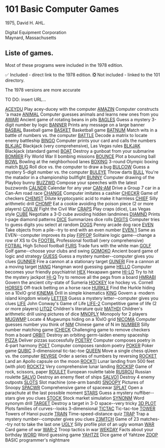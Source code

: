# 101 Basic Computer Games

1975, David H. AHL.

Digital Equipment Corporation\
Maynard, Massachusetts


## Liste of games.

Most of these programs were included in the 1978 edition.

✅ Included     - direct link to the 1978 edition.
❎ Not included - linked to the 101 directory.

The 1978 versions are more accurate

TO DO: insert URL...


 [ACEYDU]()   Play acey-ducey with the computer
 [AMAZIN]()   Computer constructs 'a maze
 [ANIMAL]()   Computer guesses animals and learns new ones from you
 [AWARI]()    Ancient game of rotating beans in pits
 [BAGLES]()   Guess a mystery 3-digit number by logic
 [BANNER]()   Prints any message on a large banner
 [BASBAL]()   Baseball game
 [BASKET]()   Basketball game
 [BATNUM]()   Match wits in a battle of numbers vs. the computer
 [BATTLE]()   Decode a matrix to locate enemy battleship
 [BINGO]()    Computer prints your card and calls the numbers
 [BLKJAC]()   Blackjack (very comprehensive), Las Vegas rules
 [BLKJAK]()   Blackjack (standard game)
 [BOAT]()     Destroy a gunboat from your submarine
 [BOMBER]()   Fly World War II bombing missions
 [BOUNCE]()   Plot a bouncing ball
 [BOWL]()     Bowling at the neighborhood lanes
 [BOXING]()   3-round Olympic boxing match
 [BUG]()      Roll dice vs. the computer to draw a bug
 [BULCOW]()   Guess a mystery 5-digit number vs. the computer
 [BULEYE]()   Throw darts
 [BULL]()     You're the matador in a championship bullfight
 [BUNNY]()    Computer drawing of the Playboy bunny
 [BUZZWD]()   Compose your speeches with the latest buzzwords
 [CALNDR]()   Calendar for any year
 [CAN-AM]()   Drive a Group 7 car in a Can-Am road race
 [CHANGE]()   Computer imitates a cashier
 [CHECKR]()   Game of checkers
 [CHEMST]()   Dilute kryptocyanic acid to make it harmless
 [CHIEF]()    Silly arithmetic drill
 [CHOMP]()    Eat a cookie avoiding the poison piece (2 or more players)
 [CIVILW]()   Fight the Civil War
 [CRAPS]()    Play craps (dice), Las Vegas style
 [CUBE]()     Negotiate a 3-D cube avoiding hidden landmines
 [DIAMND]()   Prints I-page diamond patterns
 [DICE]()     Summarizes dice rolls
 [DIGITS]()   Computer tries to guess digits you select at random
 [DOGS]()     Penny arcade dog race
 [EVEN]()     Take objects from a pile--try to end with an even number
 [EVEN 1]()   Same as EVEN--computer improves its play
 [FIPFOP]()   Solitaire logic game--change a row of XS to Os
 [FOOTBL]()   Professional football (very comprehensive)
 [FOTBAL]()   High School football
 [FURS]()     Trade furs with the white man
 [GOLF]()     Golf game--choose your clubs and swing
 [GOMOKO]()   Ancient board game of logic and strategy
 [GUESS]()    Guess a mystery number--computer gives you clues
 [GUNNER]()   Fire a cannon at a stationary target
 [GUNERl]()   Fire a cannon at a moving target
 [HANG]()     Hangman word guessing game
 [HELLO]()    Computer becomes your friendly psychiatrist
 [HEX]()      Hexapawn game
 [HI-LO]()    Try to hit the mystery jackpot
 [HI-Q]()     Try to remove all the pegs from a board
 [HMRABI]()   Govern the ancient city-state of Sumeria
 [HOCKEY]()   Ice hockey vs. Cornell
 [HORSES]()   Off-track betting on a horse race
 [HURKLE]()   Find the Hurkle hiding on a 10xlO grid
 [KINEMA]()   Drill in simple kinematics
 [KING]()     Govern a ·modern island kingdom wisely
 [LETTER]()   Guess a mystery letter--computer gives you clues
 [LIFE]()     John Conway's Game of Life
 [LIFE-2]()   Competitive game of life (2 or more players)
 [LITQZ]()    Children's literature quiz
 [MATHDl]()   Children's arithmetic drill using pictures of dice
 [MNOPLY]()   Monopoly for 2 players
 [MUGWMP]()   Locate 4 Mugwumps hiding on a 10xlO grid
 [NICOMA]()   Computer guesses number you think of
 [NIM]()      Chinese game of N im
 [NUMBER]()   Silly number matching game
 [lCHECK]()   Challenging game to remove checkers from a board
 [ORBIT]()    Destroy an orbiting germ-laiden enemy spaceship
 [PIZZA]()    Deliver pizzas successfully
 [POETRY]()   Computer composes poetry in 4-part harmony
 [POET]()     Computer composes random poetry
 [POKER]()    Poker game
 [QUBIC]()    3-dimensional tic-tac-toe
 [QUEEN]()    Move a single chess qUeen vs. the computer
 [REVRSE]()   Order a series of numbers by reversing
 [ROCKET]()   Land an Apollo capsule on the moon
 [ROCKTl]()   Lunar landing from 500 feet (with plot)
 [ROCKT2]()   Very comprehensive lunar landing
 [ROCKSP]()   Game of rock, scissors, paper
 [ROULET]()   European roulette table
 [RUSROU]()   Russian roulette
 [SALVO]()    Destroy an enemy fleet of ships
 [SALVO1]()   Destroy 4 enemy outposts
 [SLOTS]()    Slot machine (one-arm bandit)
 [SNOOPY]()   Pictures of Snoopy
 [SPACWR]()   Comprehensive game of spacewar
 [SPLAT]()    Open a parachute at the last possible moment
 [STARS]()    Guess a mystery nuffiber--stars give you clues
 [STOCK]()    Stock market simulation
 [SYNONM]()   Word synonym drill
 [TARGET]()   Destroy a target in 3-D space--very tricky
 [3D PLOT]()  Plots families of curves--looks 3-dimensional
 [TICTAC]()   Tic-tac-toe
 [TOWER]()    Towers of Hanoi puzzle
 [TRAIN]()    Time-speed-distance quiz
 [TRAP]()     Trap a mystery number--computer gives you clues
 [23MTCH]()   Game of 23 matches--try not to take the last one
 [UGLY]()     Silly profile plot of an ugly woman
 [WAR]()      Card game of war
 [WAR-2]()    Troop tactics in war
 [WEKDAY]()   Facts about your birthday
 [WORD]()     Word guessing game
 [YAHTZE]()   Dice game of Yahtzee
 [ZOOP]()     BASIC programmer's nightmare


